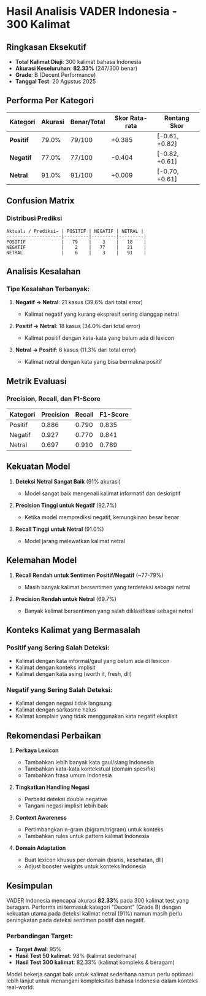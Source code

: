 # Hasil Analisis VADER Indonesia - 300 Kalimat

## Ringkasan Eksekutif
- **Total Kalimat Diuji**: 300 kalimat bahasa Indonesia
- **Akurasi Keseluruhan**: **82.33%** (247/300 benar)
- **Grade**: B (Decent Performance)
- **Tanggal Test**: 20 Agustus 2025

## Performa Per Kategori

| Kategori | Akurasi | Benar/Total | Skor Rata-rata | Rentang Skor |
|----------|---------|-------------|----------------|--------------|
| **Positif** | 79.0% | 79/100 | +0.385 | [-0.61, +0.82] |
| **Negatif** | 77.0% | 77/100 | -0.404 | [-0.82, +0.61] |
| **Netral** | 91.0% | 91/100 | +0.009 | [-0.70, +0.61] |

## Confusion Matrix

### Distribusi Prediksi
```
Aktual↓ / Prediksi→ | POSITIF | NEGATIF | NETRAL |
--------------------|---------|---------|---------|
POSITIF             |   79    |    3    |   18    |
NEGATIF             |    2    |   77    |   21    |
NETRAL              |    6    |    3    |   91    |
```

## Analisis Kesalahan

### Tipe Kesalahan Terbanyak:
1. **Negatif → Netral**: 21 kasus (39.6% dari total error)
   - Kalimat negatif yang kurang ekspresif sering dianggap netral
   
2. **Positif → Netral**: 18 kasus (34.0% dari total error)
   - Kalimat positif dengan kata-kata yang belum ada di lexicon

3. **Netral → Positif**: 6 kasus (11.3% dari total error)
   - Kalimat netral dengan kata yang bisa bermakna positif

## Metrik Evaluasi

### Precision, Recall, dan F1-Score

| Kategori | Precision | Recall | F1-Score |
|----------|-----------|--------|----------|
| Positif | 0.886 | 0.790 | 0.835 |
| Negatif | 0.927 | 0.770 | 0.841 |
| Netral | 0.697 | 0.910 | 0.789 |

## Kekuatan Model

1. **Deteksi Netral Sangat Baik** (91% akurasi)
   - Model sangat baik mengenali kalimat informatif dan deskriptif
   
2. **Precision Tinggi untuk Negatif** (92.7%)
   - Ketika model memprediksi negatif, kemungkinan besar benar
   
3. **Recall Tinggi untuk Netral** (91.0%)
   - Model jarang melewatkan kalimat netral

## Kelemahan Model

1. **Recall Rendah untuk Sentimen Positif/Negatif** (~77-79%)
   - Masih banyak kalimat bersentimen yang terdeteksi sebagai netral
   
2. **Precision Rendah untuk Netral** (69.7%)
   - Banyak kalimat bersentimen yang salah diklasifikasi sebagai netral

## Konteks Kalimat yang Bermasalah

### Positif yang Sering Salah Deteksi:
- Kalimat dengan kata informal/gaul yang belum ada di lexicon
- Kalimat dengan konteks implisit
- Kalimat dengan kata asing (worth it, fresh, dll)

### Negatif yang Sering Salah Deteksi:
- Kalimat dengan negasi tidak langsung
- Kalimat dengan sarkasme halus
- Kalimat komplain yang tidak menggunakan kata negatif eksplisit

## Rekomendasi Perbaikan

1. **Perkaya Lexicon**
   - Tambahkan lebih banyak kata gaul/slang Indonesia
   - Tambahkan kata-kata kontekstual (domain spesifik)
   - Tambahkan frasa umum Indonesia

2. **Tingkatkan Handling Negasi**
   - Perbaiki deteksi double negative
   - Tangani negasi implisit lebih baik

3. **Context Awareness**
   - Pertimbangkan n-gram (bigram/trigram) untuk konteks
   - Tambahkan rules untuk pattern kalimat Indonesia

4. **Domain Adaptation**
   - Buat lexicon khusus per domain (bisnis, kesehatan, dll)
   - Adjust booster weights untuk konteks Indonesia

## Kesimpulan

VADER Indonesia mencapai akurasi **82.33%** pada 300 kalimat test yang beragam. Performa ini termasuk kategori "Decent" (Grade B) dengan kekuatan utama pada deteksi kalimat netral (91%) namun masih perlu peningkatan pada deteksi sentimen positif dan negatif.

### Perbandingan Target:
- **Target Awal**: 95%
- **Hasil Test 50 kalimat**: 98% (kalimat sederhana)
- **Hasil Test 300 kalimat**: 82.33% (kalimat kompleks & beragam)

Model bekerja sangat baik untuk kalimat sederhana namun perlu optimasi lebih lanjut untuk menangani kompleksitas bahasa Indonesia dalam konteks real-world.